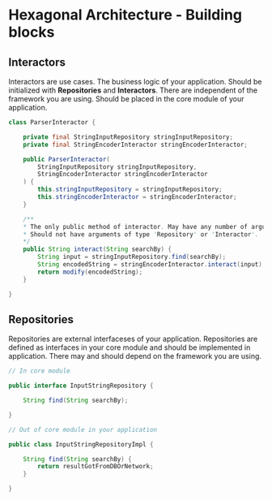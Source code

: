 # Hexagonal Architecture - Building blocks

## Interactors

Interactors are use cases. The business logic of your application.
Should be initialized with **Repositories** and **Interactors**.
There are independent of the framework you are using. Should be placed
in the core module of your application.

```java
class ParserInteractor {

    private final StringInputRepository stringInputRepository;
    private final StringEncoderInteractor stringEncoderInteractor;

    public ParserInteractor(
        StringInputRepository stringInputRepository,
        StringEncoderInteractor stringEncoderInteractor
    ) {
        this.stringInputRepository = stringInputRepository;
        this.stringEncoderInteractor = stringEncoderInteractor;
    }

    /**
    * The only public method of interactor. May have any number of arguments
    * Should not have arguments of type 'Repository' or 'Interactor'.
    */
    public String interact(String searchBy) {
        String input = stringInputRepository.find(searchBy);
        String encodedString = stringEncoderInteractor.interact(input);
        return modify(encodedString);
    }

}
```

## Repositories

Repositories are external interfaceses of your application. Repositories
are defined as interfaces in your core module and should be implemented
in application. There may and should depend on the framework you are using.

```java
// In core module

public interface InputStringRepository {

    String find(String searchBy);

}

// Out of core module in your application

public class InputStringRepositoryImpl {

    String find(String searchBy) {
        return resultGotFromDBOrNetwork;
    }

}

```
